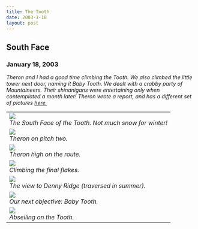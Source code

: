 ```yaml
---
title: The Tooth
date: 2003-1-18
layout: post
---
```


<h2>South Face</h2>
<h3>January 18, 2003</h3>

<i>
Theron and I had a good time climbing the Tooth. We also climbed the little
tower next door, naming it Baby Tooth. We dealt with a crabby party of
Mountaineers. Their shinanigans were entertaining only when
contemplated a month later!
Theron wrote a report, and has a different set of pictures
<a href="http://www.theronwelch.com/mountains/pnw/central/tooth/index.htm">
here.</a> 
</i>




</td>

<td width="30%" valign=top>
<table>
<tr><td>
<a href="images/articles/trips/2003/tooth_overview.jpg"><img src="images/articles/trips/2003/tooth_overview.jpg"></a><br>
<i>The South Face of the Tooth. Not much snow for winter!</i>
</td></tr>
<tr><td>
<a href="images/articles/trips/2003/tooth_thercorner.jpg"><img src="images/articles/trips/2003/tooth_thercorner.jpg"></a><br>
<i>Theron on pitch two.</i>
</td></tr>
<tr><td>
<a href="images/articles/trips/2003/tooth_attheron.jpg"><img src="images/articles/trips/2003/tooth_attheron.jpg"></a><br>
<i>Theron high on the route.</i>
</td></tr>
<tr><td>
<a href="images/articles/trips/2003/tooth_lastpitch.jpg"><img src="images/articles/trips/2003/tooth_lastpitch.jpg"></a><br>
<i>Climbing the final flakes.</i>
</td></tr>
<tr><td>
<a href="images/articles/trips/2003/tooth_dennyridge.jpg"><img src="images/articles/trips/2003/tooth_dennyridge.jpg"></a><br>
<i>The view to Denny Ridge (traversed in summer).</i>
</td></tr>
<tr><td>
<a href="images/articles/trips/2003/tooth_babytooth.jpg"><img src="images/articles/trips/2003/tooth_babytooth.jpg"></a><br>
<i>Our next objective: Baby Tooth.</i>
</td></tr>
<tr><td>
<a href="images/articles/trips/2003/tooth_guyrappel.jpg"><img src="images/articles/trips/2003/tooth_guyrappel.jpg"></a><br>
<i>Abseiling on the Tooth.</i>
